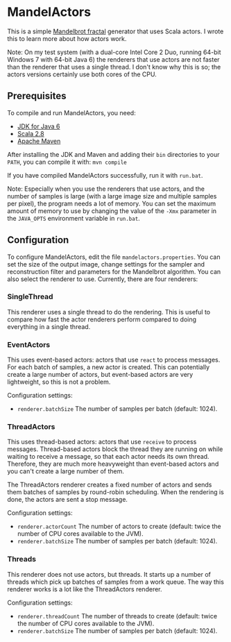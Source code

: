 # MandelActors

This is a simple [Mandelbrot fractal](http://en.wikipedia.org/wiki/Mandelbrot_set) generator that uses Scala actors. I wrote this to learn more about how actors work.

Note: On my test system (with a dual-core Intel Core 2 Duo, running 64-bit Windows 7 with 64-bit Java 6) the renderers that use actors are not faster than the renderer that uses a single thread. I don't know why this is so; the actors versions certainly use both cores of the CPU.

## Prerequisites

To compile and run MandelActors, you need:

- [JDK for Java 6](http://java.sun.com/javase/)
- [Scala 2.8](http://www.scala-lang.org/)
- [Apache Maven](http://maven.apache.org/)

After installing the JDK and Maven and adding their `bin` directories to your `PATH`, you can compile it with: `mvn compile`

If you have compiled MandelActors successfully, run it with `run.bat`.

Note: Especially when you use the renderers that use actors, and the number of samples is large (with a large image size and multiple samples per pixel), the program needs a lot of memory. You can set the maximum amount of memory to use by changing the value of the `-Xmx` parameter in the `JAVA_OPTS` environment variable in `run.bat`.

## Configuration

To configure MandelActors, edit the file `mandelactors.properties`. You can set the size of the output image, change settings for the sampler and reconstruction filter and parameters for the Mandelbrot algorithm. You can also select the renderer to use. Currently, there are four renderers:

### SingleThread

This renderer uses a single thread to do the rendering. This is useful to compare how fast the actor renderers perform compared to doing everything in a single thread.

### EventActors

This uses event-based actors: actors that use `react` to process messages. For each batch of samples, a new actor is created. This can potentially create a large number of actors, but event-based actors are very lightweight, so this is not a problem.

Configuration settings:

- `renderer.batchSize` The number of samples per batch (default: 1024).

### ThreadActors

This uses thread-based actors: actors that use `receive` to process messages. Thread-based actors block the thread they are running on while waiting to receive a message, so that each actor needs its own thread. Therefore, they are much more heavyweight than event-based actors and you can't create a large number of them.

The ThreadActors renderer creates a fixed number of actors and sends them batches of samples by round-robin scheduling. When the rendering is done, the actors are sent a stop message.

Configuration settings:

- `renderer.actorCount` The number of actors to create (default: twice the number of CPU cores available to the JVM).
- `renderer.batchSize` The number of samples per batch (default: 1024).

### Threads

This renderer does not use actors, but threads. It starts up a number of threads which pick up batches of samples from a work queue. The way this renderer works is a lot like the ThreadActors renderer.

Configuration settings:

- `renderer.threadCount` The number of threads to create (default: twice the number of CPU cores available to the JVM).
- `renderer.batchSize` The number of samples per batch (default: 1024).
